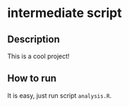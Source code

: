 # intermediate script

## Description
This is a cool project!

## How to run
It is easy, just run script `analysis.R`.
